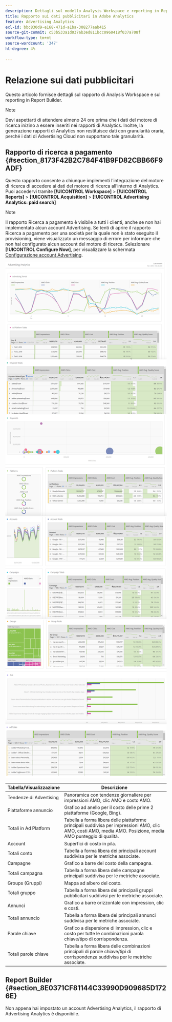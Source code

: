```yaml
---
description: Dettagli sul modello Analysis Workspace e reporting in Report Builder.
title: Rapporto sui dati pubblicitari in Adobe Analytics
feature: Advertising Analytics
exl-id: bbc830d9-e168-471d-a1ba-308277aab415
source-git-commit: c53b533a1d037ab3ed811bcc0960418f037a708f
workflow-type: tm+mt
source-wordcount: '347'
ht-degree: 4%

---
```


# Relazione sui dati pubblicitari

Questo articolo fornisce dettagli sul rapporto di Analysis Workspace e sul reporting in Report Builder.

>[!NOTE]
>
>Devi aspettarti di attendere almeno 24 ore prima che i dati del motore di ricerca inizino a essere inseriti nei rapporti di Analytics. Inoltre, la generazione rapporti di Analytics non restituisce dati con granularità oraria, perché i dati di Advertising Cloud non supportano tale granularità.

## Rapporto di ricerca a pagamento {#section_8173F42B2C784F41B9FD82CBB66F9ADF}

Questo rapporto consente a chiunque implementi l’integrazione del motore di ricerca di accedere ai dati del motore di ricerca all’interno di Analytics. Puoi accedervi tramite **[!UICONTROL Workspace]** > **[!UICONTROL Reports]** > **[!UICONTROL Acquisition]** > **[!UICONTROL Advertising Analytics: paid search]**

>[!NOTE]
>
>Il rapporto Ricerca a pagamento è visibile a tutti i clienti, anche se non hai implementato alcun account Advertising. Se tenti di aprire il rapporto Ricerca a pagamento per una società per la quale non è stato eseguito il provisioning, viene visualizzato un messaggio di errore per informare che non hai configurato alcun account del motore di ricerca. Selezionare **[!UICONTROL Configure Now]**, per visualizzare la schermata [Configurazione account Advertising](/help/integrate/c-advertising-analytics/c-adanalytics-workflow/aa-create-ad-account.md).

![](assets/aa_aw.png)  ![](assets/aa_aw2.png) ![](assets/aa_aw3.png) ![](assets/aa_aw4.png)  ![](assets/aa_aw5.png) ![](assets/aa_aw6.png)

| Tabella/Visualizzazione | Descrizione |
|--- |--- |
| Tendenze di Advertising | Panoramica con tendenze giornaliere per impressioni AMO, clic AMO e costo AMO. |
| Piattaforme annuncio | Grafico ad anello per il costo delle prime 2 piattaforme (Google, Bing). |
| Totali in Ad Platform | Tabella a forma libera delle piattaforme principali suddivisa per impressioni AMO, clic AMO, costi AMO, media AMO. Posizione, media AMO punteggio di qualità. |
| Account | Superfici di costo in pila. |
| Totali conto | Tabella a forma libera dei principali account suddivisa per le metriche associate. |
| Campagne | Grafico a barre del costo della campagna. |
| Totali campagna | Tabella a forma libera delle campagne principali suddivisa per le metriche associate. |
| Groups (Gruppi) | Mappa ad albero del costo. |
| Totali gruppo | Tabella a forma libera dei principali gruppi pubblicitari suddivisi per le metriche associate. |
| Annunci | Grafico a barre orizzontale con impression, clic e costi. |
| Totali annuncio | Tabella a forma libera dei principali annunci suddivisa per le metriche associate. |
| Parole chiave | Grafico a dispersione di impression, clic e costo per tutte le combinazioni parola chiave/tipo di corrispondenza. |
| Totali parole chiave | Tabella a forma libera delle combinazioni principali di parole chiave/tipi di corrispondenza suddivisa per le metriche associate. |

## Report Builder {#section_8E0371CF81144C33990D909685D1726E}

Non appena hai impostato un account Advertising Analytics, il rapporto di Advertising Analytics è disponibile.
